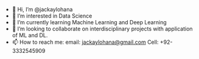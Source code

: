 - 👋 Hi, I’m @jackaylohana
- 👀 I’m interested in Data Science
- 🌱 I’m currently learning Machine Learning and Deep Learning
- 💞️ I’m looking to collaborate on interdisciplinary projects with application of ML and DL.
- 📫 How to reach me: email: jackaylohana@gmail.com Cell: +92-3332545909

<!---
jackaylohana/jackaylohana is a ✨ special ✨ repository because its `README.md` (this file) appears on your GitHub profile.
You can click the Preview link to take a look at your changes.
--->
